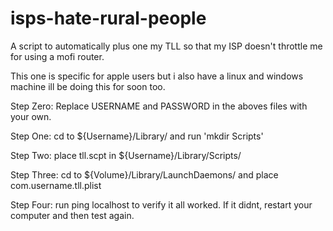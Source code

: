 # isps-hate-rural-people
A script to automatically plus one my TLL so that my ISP doesn't throttle me for using a mofi router.

This one is specific for apple users but i also have a linux and windows machine ill be doing this for soon too.

Step Zero: Replace USERNAME and PASSWORD in the aboves files with your own.

Step One: cd to ${Username}/Library/ and run 'mkdir Scripts'

Step Two: place tll.scpt in ${Username}/Library/Scripts/

Step Three: cd to ${Volume}/Library/LaunchDaemons/ and place com.username.tll.plist

Step Four: run ping localhost to verify it all worked. If it didnt, restart your computer and then test again.
